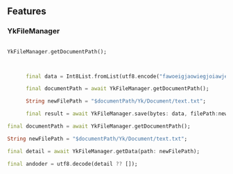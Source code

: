<!--
This README describes the package. If you publish this package to pub.dev,
this README's contents appear on the landing page for your package.

For information about how to write a good package README, see the guide for
[writing package pages](https://dart.dev/tools/pub/writing-package-pages).

For general information about developing packages, see the Dart guide for
[creating packages](https://dart.dev/guides/libraries/create-packages)
and the Flutter guide for
[developing packages and plugins](https://flutter.dev/to/develop-packages).
-->

## Features

### YkFileManager

```dart getDocumentPath

YkFileManager.getDocumentPath();

```

```dart save


      final data = Int8List.fromList(utf8.encode("fawoeigjaowiegjoiawjegoiawjegoiawejgo"));

      final documentPath = await YkFileManager.getDocumentPath();

      String newFilePath = "$documentPath/Yk/Document/text.txt";

      final result = await YkFileManager.save(bytes: data, filePath:newFilePath);
```

```dart getData
final documentPath = await YkFileManager.getDocumentPath();

String newFilePath = "$documentPath/Yk/Document/text.txt";

final detail = await YkFileManager.getData(path: newFilePath);

final andoder = utf8.decode(detail ?? []);
```



